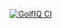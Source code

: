 [![GolfIQ CI](https://github.com/Fatdevil/GolfIQ-YOLO/actions/workflows/ci.yml/badge.svg)](https://github.com/Fatdevil/GolfIQ-YOLO/actions/workflows/ci.yml)

